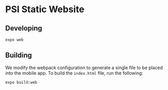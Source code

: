 # PSI Static Website

## Developing

`expo web`

## Building

We modify the webpack configuration to generate a single file to be placed into the mobile app. To build the `index.html` file, run the following:

`expo build:web`
